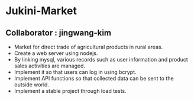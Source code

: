 # Jukini-Market
## Collaborator : jingwang-kim
- Market for direct trade of agricultural products in rural areas.
- Create a web server using nodejs.
- By linking mysql, various records such as user information and product sales activities are managed.
- Implement it so that users can log in using bcrypt.
- Implement API functions so that collected data can be sent to the outside world.
- Implement a stable project through load tests.
